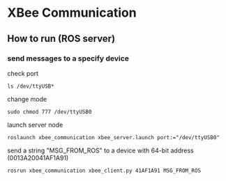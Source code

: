 # XBee Communication

## How to run (ROS server)

### send messages to a specify device

check port

`ls /dev/ttyUSB*`

change mode

`sudo chmod 777 /dev/ttyUSB0`

launch server node

`roslaunch xbee_communication xbee_server.launch port:="/dev/ttyUSB0"`

send a string "MSG_FROM_ROS" to a device with 64-bit address (0013A20041AF1A91)

`rosrun xbee_communication xbee_client.py 41AF1A91 MSG_FROM_ROS`

